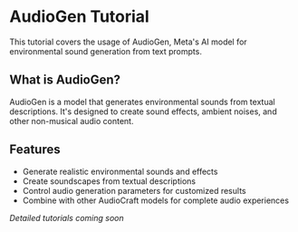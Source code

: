 # AudioGen Tutorial

This tutorial covers the usage of AudioGen, Meta's AI model for environmental sound generation from text prompts.

## What is AudioGen?

AudioGen is a model that generates environmental sounds from textual descriptions. It's designed to create sound effects, ambient noises, and other non-musical audio content.

## Features

- Generate realistic environmental sounds and effects
- Create soundscapes from textual descriptions
- Control audio generation parameters for customized results
- Combine with other AudioCraft models for complete audio experiences

*Detailed tutorials coming soon*
